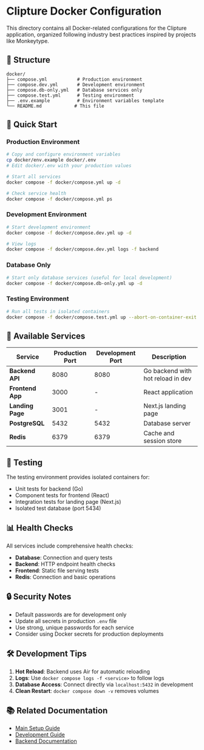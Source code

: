 # Clipture Docker Configuration

This directory contains all Docker-related configurations for the Clipture application, organized following industry best practices inspired by projects like Monkeytype.

## 📁 Structure

```
docker/
├── compose.yml           # Production environment
├── compose.dev.yml       # Development environment  
├── compose.db-only.yml   # Database services only
├── compose.test.yml      # Testing environment
├── .env.example          # Environment variables template
└── README.md            # This file
```

## 🚀 Quick Start

### Production Environment
```bash
# Copy and configure environment variables
cp docker/env.example docker/.env
# Edit docker/.env with your production values

# Start all services
docker compose -f docker/compose.yml up -d

# Check service health
docker compose -f docker/compose.yml ps
```

### Development Environment
```bash
# Start development environment
docker compose -f docker/compose.dev.yml up -d

# View logs
docker compose -f docker/compose.dev.yml logs -f backend
```

### Database Only
```bash
# Start only database services (useful for local development)
docker compose -f docker/compose.db-only.yml up -d
```

### Testing Environment
```bash
# Run all tests in isolated containers
docker compose -f docker/compose.test.yml up --abort-on-container-exit
```

## 🔧 Available Services

| Service | Production Port | Development Port | Description |
|---------|----------------|------------------|-------------|
| **Backend API** | 8080 | 8080 | Go backend with hot reload in dev |
| **Frontend App** | 3000 | - | React application |
| **Landing Page** | 3001 | - | Next.js landing page |
| **PostgreSQL** | 5432 | 5432 | Database server |
| **Redis** | 6379 | 6379 | Cache and session store |

## 🐛 Testing

The testing environment provides isolated containers for:
- Unit tests for backend (Go)
- Component tests for frontend (React)
- Integration tests for landing page (Next.js)
- Isolated test database (port 5434)

## 📊 Health Checks

All services include comprehensive health checks:
- **Database**: Connection and query tests
- **Backend**: HTTP endpoint health checks
- **Frontend**: Static file serving tests
- **Redis**: Connection and basic operations

## 🔒 Security Notes

- Default passwords are for development only
- Update all secrets in production `.env` file
- Use strong, unique passwords for each service
- Consider using Docker secrets for production deployments

## 🛠 Development Tips

1. **Hot Reload**: Backend uses Air for automatic reloading
2. **Logs**: Use `docker compose logs -f <service>` to follow logs
3. **Database Access**: Connect directly via `localhost:5432` in development
4. **Clean Restart**: `docker compose down -v` removes volumes

## 📚 Related Documentation

- [Main Setup Guide](../DOCKER_SETUP.md)
- [Development Guide](../DEVELOPMENT.md)
- [Backend Documentation](../backend/README.md) 